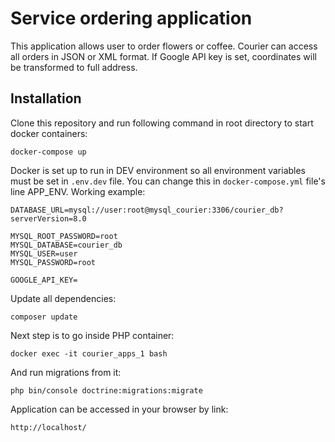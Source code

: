 # Service ordering application

This application allows user to order flowers or coffee. Courier can access all orders in JSON or XML format. If Google API key is set, coordinates will be transformed to full address.

## Installation

Clone this repository and run following command in root directory to start docker containers:
```
docker-compose up
```
Docker is set up to run in DEV environment so all environment variables must be set in `.env.dev` file. You can change this in `docker-compose.yml` file's line APP_ENV. Working example:
```
DATABASE_URL=mysql://user:root@mysql_courier:3306/courier_db?serverVersion=8.0

MYSQL_ROOT_PASSWORD=root
MYSQL_DATABASE=courier_db
MYSQL_USER=user
MYSQL_PASSWORD=root

GOOGLE_API_KEY=
```
Update all dependencies:
```
composer update
```
Next step is to go inside PHP container:
```
docker exec -it courier_apps_1 bash
```
And run migrations from it:
```
php bin/console doctrine:migrations:migrate
```
Application can be accessed in your browser by link:
```
http://localhost/
```